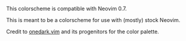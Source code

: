 This colorscheme is compatible with Neovim 0.7.

This is meant to be a colorscheme for use with (mostly) stock Neovim.

Credit to [onedark.vim](https://github.com/joshdick/onedark.vim) and its progenitors for the color palette.
